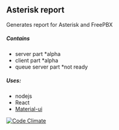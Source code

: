 Asterisk report
---------------
Generates report for Asterisk and FreePBX

##### Contains
- server part *alpha
- client part *alpha
- queue server part *not ready

##### Uses:
- nodejs
- React
- [Material-ui]('http://www.material-ui.com')

[![Code Climate](https://codeclimate.com/github/codeclimate/codeclimate/badges/gpa.svg)](https://codeclimate.com/github/codeclimate/codeclimate)

